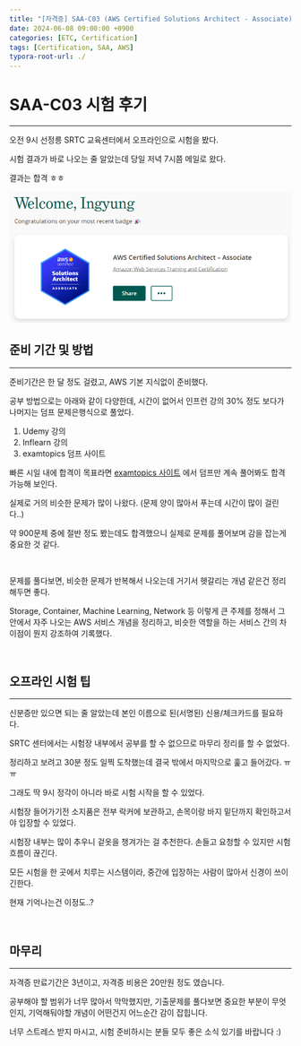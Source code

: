 ```yaml
---
title: "[자격증] SAA-C03 (AWS Certified Solutions Architect - Associate) 시험 후기"
date: 2024-06-08 09:00:00 +0900
categories: [ETC, Certification]
tags: [Certification, SAA, AWS]
typora-root-url: ./
---
```


# **SAA-C03 시험 후기**

---

오전 9시 선정릉 SRTC 교육센터에서 오프라인으로 시험을 봤다.

시험 결과가 바로 나오는 줄 알았는데 당일 저녁 7시쯤 메일로 왔다.

결과는 합격 ㅎㅎ

<img src="/../assets/img/posts/2024-06-08-SAA-C03/image-20240617154656708.png" alt="image-20240617154656708" style="zoom:80%;" />

<br/>

## **준비 기간 및 방법**

---

준비기간은 한 달 정도 걸렸고, AWS 기본 지식없이 준비했다.

공부 방법으로는 아래와 같이 다양한데, 시간이 없어서 인프런 강의 30% 정도 보다가 나머지는 덤프 문제은행식으로 풀었다.

1. Udemy 강의
2. Inflearn 강의
3. examtopics 덤프 사이트



빠른 시일 내에 합격이 목표라면 [examtopics 사이트](https://www.examtopics.com/exams/amazon/aws-certified-solutions-architect-associate-saa-c03/view/) 에서 덤프만 계속 풀어봐도 합격 가능해 보인다. 

실제로 거의 비슷한 문제가 많이 나왔다. (문제 양이 많아서 푸는데 시간이 많이 걸린다..)

약 900문제 중에 절반 정도 봤는데도 합격했으니 실제로 문제를 풀어보며 감을 잡는게 중요한 것 같다.

<br/>

문제를 풀다보면, 비슷한 문제가 반복해서 나오는데 거기서 헷갈리는 개념 같은건 정리해두면 좋다.

Storage, Container, Machine Learning, Network 등 이렇게 큰 주제를 정해서 그 안에서 자주 나오는 AWS 서비스 개념을 정리하고, 비슷한 역할을 하는 서비스 간의 차이점이 뭔지 강조하여 기록했다.

<br/>



## **오프라인 시험 팁**

---

신분증만 있으면 되는 줄 알았는데  본인 이름으로 된(서명된) 신용/체크카드를 필요하다.

SRTC 센터에서는 시험장 내부에서 공부를 할 수 없으므로 마무리 정리를 할 수 없었다.

정리하고 보려고 30분 정도 일찍 도착했는데 결국 밖에서 마지막으로 훑고 들어갔다. ㅠㅠ

그래도 딱 9시 정각이 아니라 바로 시험 시작을 할 수 있었다.

시험장 들어가기전 소지품은 전부 락커에 보관하고, 손목이랑 바지 밑단까지 확인하고서야 입장할 수 있었다.

시험장 내부는 많이 추우니 겉옷을 챙겨가는 걸 추천한다. 손들고 요청할 수 있지만 시험 흐름이 끊긴다.

모든 시험을 한 곳에서 치루는 시스템이라, 중간에 입장하는 사람이 많아서 신경이 쓰이긴한다. 

현재 기억나는건 이정도..?  

<br/>



## **마무리**

---

자격증 만료기간은 3년이고, 자격증 비용은 20만원 정도 였습니다.

공부해야 할 범위가 너무 많아서 막막했지만, 기출문제를 풀다보면 중요한 부분이 무엇인지, 기억해둬야할 개념이 어떤건지 어느순간 감이 잡힙니다.

너무 스트레스 받지 마시고, 시험 준비하시는 분들 모두 좋은 소식 있기를 바랍니다 :)






